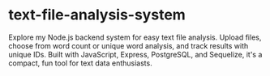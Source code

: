 # text-file-analysis-system
Explore my Node.js backend system for easy text file analysis. Upload files, choose from word count or unique word analysis, and track results with unique IDs. Built with JavaScript, Express, PostgreSQL, and Sequelize, it's a compact, fun tool for text data enthusiasts.
